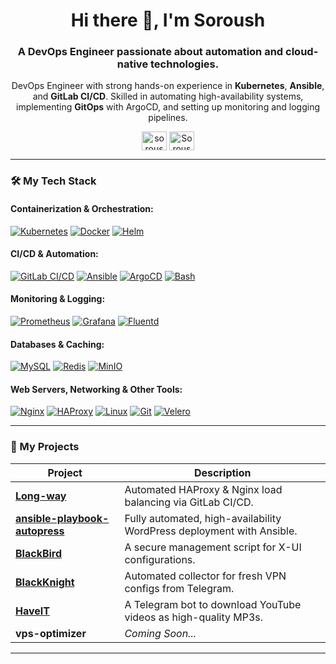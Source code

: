 <div id="header" align="center">
  <h1>Hi there 👋, I'm Soroush</h1>
  <h3>A DevOps Engineer passionate about automation and cloud-native technologies.</h3>
  <p>
    DevOps Engineer with strong hands-on experience in <strong>Kubernetes</strong>, <strong>Ansible</strong>, and <strong>GitLab CI/CD</strong>. Skilled in automating high-availability systems, implementing <strong>GitOps</strong> with ArgoCD, and setting up monitoring and logging pipelines.
  </p>
  <div align="center">
   <a href="https://linkedin.com/in/soroush-imanian" target="blank"><img align="center" src="https://raw.githubusercontent.com/rahuldkjain/github-profile-readme-generator/master/src/images/icons/Social/linked-in-alt.svg" alt="soroush-imanian" height="30" width="40" /></a>
   <a href="https://github.com/SoroushImanian" target="blank"><img align="center" src="https://raw.githubusercontent.com/rahuldkjain/github-profile-readme-generator/master/src/images/icons/Social/github.svg" alt="SoroushImanian" height="30" width="40" /></a>
  </div>
</div>

---

### 🛠️ My Tech Stack

#### Containerization & Orchestration:
<p>
  <a href="#"><img alt="Kubernetes" src="https://img.shields.io/badge/Kubernetes-326CE5?style=for-the-badge&logo=kubernetes&logoColor=white"></a>
  <a href="#"><img alt="Docker" src="https://img.shields.io/badge/Docker-2496ED?style=for-the-badge&logo=docker&logoColor=white"></a>
  <a href="#"><img alt="Helm" src="https://img.shields.io/badge/Helm-0F1689?style=for-the-badge&logo=helm&logoColor=white"></a>
</p>

#### CI/CD & Automation:
<p>
  <a href="#"><img alt="GitLab CI/CD" src="https://img.shields.io/badge/GitLab_CI-FC6D26?style=for-the-badge&logo=gitlab&logoColor=white"></a>
  <a href="#"><img alt="Ansible" src="https://img.shields.io/badge/Ansible-EE0000?style=for-the-badge&logo=ansible&logoColor=white"></a>
  <a href="#"><img alt="ArgoCD" src="https://img.shields.io/badge/ArgoCD-EF7B4D?style=for-the-badge&logo=argo&logoColor=white"></a>
  <a href="#"><img alt="Bash" src="https://img.shields.io/badge/Bash-4EAA25?style=for-the-badge&logo=gnu-bash&logoColor=white"></a>
</p>

#### Monitoring & Logging:
<p>
  <a href="#"><img alt="Prometheus" src="https://img.shields.io/badge/Prometheus-E6522C?style=for-the-badge&logo=prometheus&logoColor=white"></a>
  <a href="#"><img alt="Grafana" src="https://img.shields.io/badge/Grafana-F46800?style=for-the-badge&logo=grafana&logoColor=white"></a>
  <a href="#"><img alt="Fluentd" src="https://img.shields.io/badge/Fluentd-0073B7?style=for-the-badge&logo=fluentd&logoColor=white"></a>
</p>

#### Databases & Caching:
<p>
  <a href="#"><img alt="MySQL" src="https://img.shields.io/badge/MySQL-4479A1?style=for-the-badge&logo=mysql&logoColor=white"></a>
  <a href="#"><img alt="Redis" src="https://img.shields.io/badge/Redis-DC382D?style=for-the-badge&logo=redis&logoColor=white"></a>
  <a href="#"><img alt="MinIO" src="https://img.shields.io/badge/MinIO-C72C3A?style=for-the-badge&logo=minio&logoColor=white"></a>
</p>

#### Web Servers, Networking & Other Tools:
<p>
  <a href="#"><img alt="Nginx" src="https://img.shields.io/badge/Nginx-009639?style=for-the-badge&logo=nginx&logoColor=white"></a>
  <a href="#"><img alt="HAProxy" src="https://img.shields.io/badge/HAProxy-000000?style=for-the-badge&logo=haproxy&logoColor=white"></a>
  <a href="#"><img alt="Linux" src="https://img.shields.io/badge/Linux-FCC624?style=for-the-badge&logo=linux&logoColor=black"></a>
  <a href="#"><img alt="Git" src="https://img.shields.io/badge/Git-F05032?style=for-the-badge&logo=git&logoColor=white"></a>
  <a href="#"><img alt="Velero" src="https://img.shields.io/badge/Velero-5928D1?style=for-the-badge&logo=velero&logoColor=white"></a>
</p>

---

### 🚀 My Projects

| Project                                                      | Description                                                     |
| ------------------------------------------------------------ | --------------------------------------------------------------- |
| **[Long-way](https://github.com/SoroushImanian/Long-way)** | Automated HAProxy & Nginx load balancing via GitLab CI/CD.      |
| **[ansible-playbook-autopress](https://github.com/SoroushImanian/ansible-playbook-autopress)** | Fully automated, high-availability WordPress deployment with Ansible. |
| **[BlackBird](https://github.com/SoroushImanian/BlackBird)** | A secure management script for X-UI configurations.             |
| **[BlackKnight](https://github.com/SoroushImanian/BlackKnight)** | Automated collector for fresh VPN configs from Telegram.        |
| **[HaveIT](https://github.com/SoroushImanian/HaveIT)** | A Telegram bot to download YouTube videos as high-quality MP3s. |
| **vps-optimizer** | *Coming Soon...* |

---
